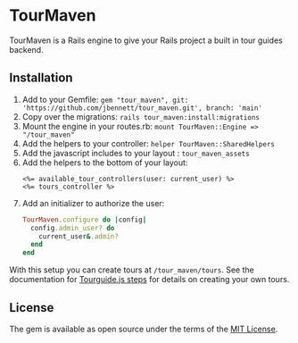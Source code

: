 # TourMaven

TourMaven is a Rails engine to give your Rails project a built in tour guides backend.

## Installation

1. Add to your Gemfile: `gem "tour_maven", git: 'https://github.com/jbennett/tour_maven.git', branch: 'main'`
2. Copy over the migrations: `rails tour_maven:install:migrations`
3. Mount the engine in your routes.rb: `mount TourMaven::Engine => "/tour_maven"`
4. Add the helpers to your controller: `helper TourMaven::SharedHelpers`
5. Add the javascript includes to your layout <head>: `tour_maven_assets`
6. Add the helpers to the bottom of your layout:
   ```erb
   <%= available_tour_controllers(user: current_user) %>
   <%= tours_controller %>
   ```
7. Add an initializer to authorize the user:
   ```ruby
   TourMaven.configure do |config|
     config.admin_user? do
       current_user&.admin?
     end
   end
   ```

With this setup you can create tours at `/tour_maven/tours`. See the documentation for [Tourguide.js steps](https://tourguidejs.com/docs/steps.html#steps-array) for details on creating your own tours.

## License
The gem is available as open source under the terms of the [MIT License](https://opensource.org/licenses/MIT).
